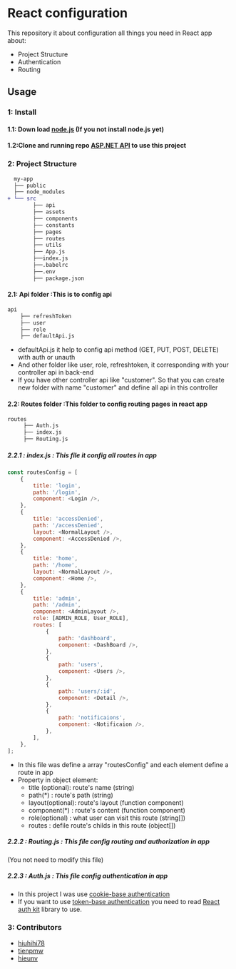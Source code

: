 # React configuration 

This repository it about configuration all things you need in React app about:
 - Project Structure
 - Authentication
 - Routing

## Usage

### 1: Install 

#### 1.1: Down load [node.js](https://nodejs.org/en/download) (If you not install node.js yet)

#### 1.2:Clone and running repo [ASP.NET API](https://github.com/hiuhihi78/asp.net-api-configuration) to use this project

### 2: Project Structure

   ```diff
     my-app
     ├── public
     ├── node_modules
   + └── src
           ├── api
           ├── assets
           ├── components
           ├── constants
           ├── pages
           ├── routes
           ├── utils
           ├── App.js
           ├──index.js
           ├──.babelrc
           ├──.env
           ├── package.json

   ```
 #### 2.1: Api folder :This is to config api
    	   			
 ```diff			
 api
     ├── refreshToken 
     ├── user 
     ├── role
     ├── defaultApi.js

 ```
- defaultApi.js it help to config api method (GET, PUT, POST, DELETE) with auth or unauth
- And other folder like user, role, refreshtoken, it corresponding with your controller api in back-end
- If you have other controller api like "customer". So that you can create new folder with name "customer" and define all api in this controller

#### 2.2: Routes folder :This folder to config routing pages in react app
```diff			
routes
     ├── Auth.js
     ├── index.js
     ├── Routing.js
 ```
##### 2.2.1 : index.js : This file it config all routes in app
``` javascript
const routesConfig = [
    {
        title: 'login',
        path: '/login',
        component: <Login />,
    },
    {
        title: 'accessDenied',
        path: '/accessDenied',
        layout: <NormalLayout />,
        component: <AccessDenied />,
    },
    {
        title: 'home',
        path: '/home',
        layout: <NormalLayout />,
        component: <Home />,
    },
    {
        title: 'admin',
        path: '/admin',
        component: <AdminLayout />,
        role: [ADMIN_ROLE, User_ROLE],
        routes: [
            {
                path: 'dashboard',
                component: <DashBoard />,
            },
            {
                path: 'users',
                component: <Users />,
            },
            {
                path: 'users/:id',
                component: <Detail />,
            },
            {
                path: 'notificaions',
                component: <Notificaion />,
            },
        ],
    },
];
```
- In this file was define a array "routesConfig" and each element define a route in app
- Property in object element:
	+ title (optional): route's name (string)
	+ path(*) : route's path (string)
  + layout(optional): route's layout (function component)
  + component(*) : route's content (function component)
  + role(optional) : what user can visit this route (string[])
  + routes : defile route's childs in this route (object[])
  
##### 2.2.2 : Routing.js : This file config routing and authorization in app
(You not need to modify this file)
##### 2.2.3 : Auth.js : This file config authentication in app
- In this project I was use [cookie-base authentication](https://stackoverflow.com/questions/17769011/how-does-cookie-based-authentication-work)
- If you want to use [token-base authentication](https://www.okta.com/identity-101/what-is-token-based-authentication/) you need to read [React auth kit](https://authkit.arkadip.dev/installation/) library to use.

### 3: Contributors 
- [hiuhihi78](https://github.com/hiuhihi78)
- [tienpmw](https://github.com/tienpmw)
- [hieunv](https://github.com/nepo2111)
